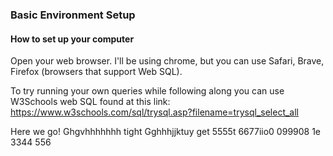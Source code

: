 ### Basic Environment Setup
#### How to set up your computer

Open your web browser. I'll be using chrome, but you can use Safari, Brave, Firefox (browsers that support Web SQL).

To try running your own queries while following along you can use W3Schools web SQL found at this link: https://www.w3schools.com/sql/trysql.asp?filename=trysql_select_all

Here we go!
Ghgvhhhhhhh tight Gghhhjjktuy get 5555t 6677iio0 099908 1e 3344 556 
